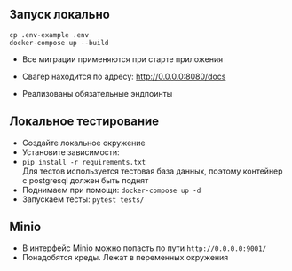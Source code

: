 ## Запуск локально

```shell
cp .env-example .env
docker-compose up --build
```

- Все миграции применяются при старте приложения
- Свагер находится по адресу: http://0.0.0.0:8080/docs

- Реализованы обязательные эндпоинты

## Локальное тестирование 
- Создайте локальное окружение  
- Установите зависимости:  
- ```pip install -r requirements.txt```  
Для тестов используется тестовая база данных, поэтому контейнер с postgresql должен быть поднят
- Поднимаем при помощи: ```docker-compose up -d```  
- Запускаем тесты: ```pytest tests/```

## Minio
- В интерфейс Minio можно попасть по пути ```http://0.0.0.0:9001/```
- Понадобятся креды. Лежат в переменных окружения
